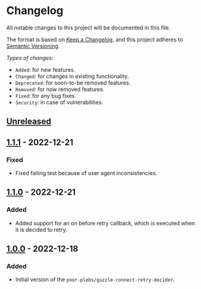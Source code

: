 # Changelog

All notable changes to this project will be documented in this file.

The format is based on [Keep a Changelog][1], and this project adheres to
[Semantic Versioning][2].

*Types of changes:*

- `Added`: for new features.
- `Changed`: for changes in existing functionality.
- `Deprecated`: for soon-to-be removed features.
- `Removed`: for now removed features.
- `Fixed`: for any bug fixes.
- `Security`: in case of vulnerabilities.

## [Unreleased]

## [1.1.1] - 2022-12-21

### Fixed

- Fixed failing test because of user agent inconsistencies.

## [1.1.0] - 2022-12-21

### Added

- Added support for an on before retry callback, which is executed when it is
  decided to retry.

## [1.0.0] - 2022-12-18

### Added

- Initial version of the `poor-plebs/guzzle-connect-retry-decider`.

[1]: https://keepachangelog.com/en/1.1.0/
[2]: https://semver.org/spec/v2.0.0.html

[Unreleased]: https://github.com/Poor-Plebs/guzzle-connect-retry-decider/compare/1.1.1...HEAD
[1.1.1]: https://github.com/Poor-Plebs/guzzle-connect-retry-decider/releases/1.1.1
[1.1.0]: https://github.com/Poor-Plebs/guzzle-connect-retry-decider/releases/1.1.0
[1.0.0]: https://github.com/Poor-Plebs/guzzle-connect-retry-decider/releases/1.0.0
